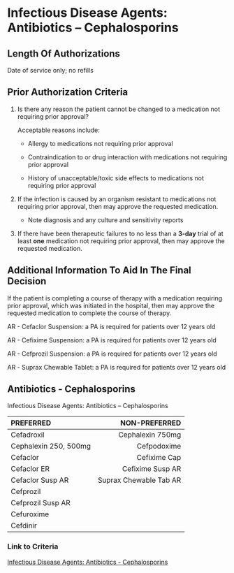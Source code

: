 # Infectious Disease Agents: Antibiotics – Cephalosporins

## Length Of Authorizations

Date of service only; no refills

## Prior Authorization Criteria

1. Is there any reason the patient cannot be changed to a medication not requiring prior approval?

    Acceptable reasons include:

    - Allergy to medications not requiring prior approval

    - Contraindication to or drug interaction with medications not requiring prior approval

    - History of unacceptable/toxic side effects to medications not requiring prior approval

2. If the infection is caused by an organism resistant to medications not requiring prior approval, then may approve the requested medication.

    - Note diagnosis and any culture and sensitivity reports

3. If there have been therapeutic failures to no less than a **3-day** trial of at least **one** medication not requiring prior approval, then may approve the requested medication.

## Additional Information To Aid In The Final Decision

If the patient is completing a course of therapy with a medication requiring prior approval, which was initiated in the hospital, then may approve the requested medication to complete the course of therapy.

AR - Cefaclor Suspension: a PA is required for patients over 12 years old

AR - Cefixime Suspension: a PA is required for patients over 12 years old

AR - Cefprozil Suspension: a PA is required for patients over 12 years old

AR - Suprax Chewable Tablet: a PA is required for patients over 12 years old

## Antibiotics - Cephalosporins

Infectious Disease Agents: Antibiotics – Cephalosporins

| PREFERRED | NON-PREFERRED |
| :--- | ---: |
| Cefadroxil            | Cephalexin 750mg       |
| Cephalexin 250, 500mg | Cefpodoxime            |
| Cefaclor              | Cefixime Cap           |
| Cefaclor ER           | Cefixime Susp AR       |
| Cefaclor Susp AR      | Suprax Chewable Tab AR |
| Cefprozil             |                        |
| Cefprozil Susp AR     |                        |
| Cefuroxime            |                        |
| Cefdinir              |                        |

### Link to Criteria

[Infectious Disease Agents: Antibiotics - Cephalosporins](https://pharmacy.medicaid.ohio.gov/sites/default/files/20220415_UPDL_Criteria_FINAL_.pdf#page=71)
